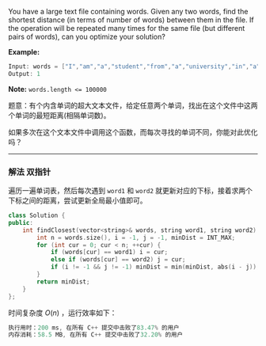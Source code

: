 You have a large text file containing words. Given any two words, find the shortest distance (in terms of number of words) between them in the file. If the operation will be repeated many times for the same file (but different pairs of words), can you optimize your solution?

**Example:** 
```swift
Input: words = ["I","am","a","student","from","a","university","in","a","city"], word1 = "a", word2 = "student"
Output: 1
```
**Note:** `words.length <= 100000`

题意：有个内含单词的超大文本文件，给定任意两个单词，找出在这个文件中这两个单词的最短距离(相隔单词数)。

如果多次在这个文本文件中调用这个函数，而每次寻找的单词不同，你能对此优化吗？

---
### 解法 双指针
遍历一遍单词表，然后每次遇到 `word1` 和 `word2` 就更新对应的下标，接着求两个下标之间的距离，尝试更新全局最小值即可。
```cpp
class Solution {
public:
    int findClosest(vector<string>& words, string word1, string word2) {
        int n = words.size(), i = -1, j = -1, minDist = INT_MAX;
        for (int cur = 0; cur < n; ++cur) {
            if (words[cur] == word1) i = cur;
            else if (words[cur] == word2) j = cur;
            if (i != -1 && j != -1) minDist = min(minDist, abs(i - j));
        }
        return minDist;
    }
};
```
时间复杂度 $O(n)$ ，运行效率如下：
```cpp
执行用时：200 ms, 在所有 C++ 提交中击败了83.47% 的用户
内存消耗：58.5 MB, 在所有 C++ 提交中击败了32.20% 的用户
```
